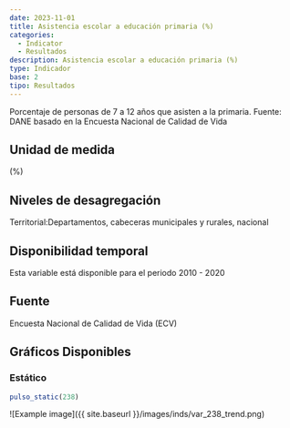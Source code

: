 ```yaml
---
date: 2023-11-01
title: Asistencia escolar a educación primaria (%)
categories:
  - Indicator
  - Resultados
description: Asistencia escolar a educación primaria (%)
type: Indicador
base: 2
tipo: Resultados
--- 
```


Porcentaje de personas de 7 a 12 años que asisten a la primaria.
Fuente: DANE basado en la Encuesta Nacional de Calidad de Vida

## Unidad de medida
(%)

## Niveles de desagregación
Territorial:Departamentos, cabeceras municipales y rurales, nacional

## Disponibilidad temporal
Esta variable está disponible para el periodo 2010 - 2020

## Fuente
Encuesta Nacional de Calidad de Vida (ECV)

## Gráficos Disponibles

### Estático

``` R
pulso_static(238)
```

![Example image]({{ site.baseurl }}/images/inds/var_238_trend.png)